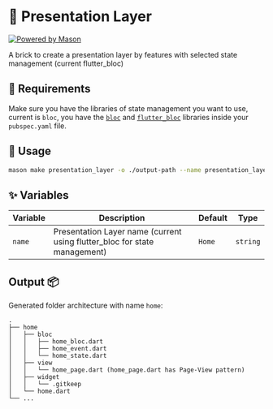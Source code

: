 # 🧱 Presentation Layer

[![Powered by Mason](https://img.shields.io/endpoint?url=https%3A%2F%2Ftinyurl.com%2Fmason-badge)](https://github.com/felangel/mason)

A brick to create a presentation layer by features with selected state management (current flutter_bloc)

## 🚧 Requirements

Make sure you have the libraries of state management you want to use, current is `bloc`, you have the [`bloc`][2] and [`flutter_bloc`][3] libraries inside your `pubspec.yaml` file.

## 🚀 Usage

```sh
mason make presentation_layer -o ./output-path --name presentation_layer_name
```

## ✨ Variables

| Variable | Description                                                               | Default | Type     |
| -------- | ------------------------------------------------------------------------- | ------- | -------- |
| `name`   | Presentation Layer name (current using flutter_bloc for state management) | `Home`  | `string` |

## Output 📦

Generated folder architecture with name `home`:

    .
    ├── home
    │   ├── bloc
    │   │   ├── home_bloc.dart
    │   │   ├── home_event.dart
    │   │   └── home_state.dart
    │   ├── view
    │   │   └── home_page.dart (home_page.dart has Page-View pattern)
    │   ├── widget
    │   │   └── .gitkeep
    │   └── home.dart
    └── ...

[1]: https://github.com/felangel/bloc
[2]: https://github.com/felangel/bloc/tree/master/packages/bloc
[3]: https://github.com/felangel/bloc/tree/master/packages/flutter_bloc
